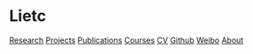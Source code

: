 # Lietc
 
[Research]() 
[Projects]()
[Publications]()
[Courses](courses/index.md) 
[CV]()
[Github](https:/github.com/xxli) 
[Weibo](https://weibo.com/lixxin2)
[About](about.md)
